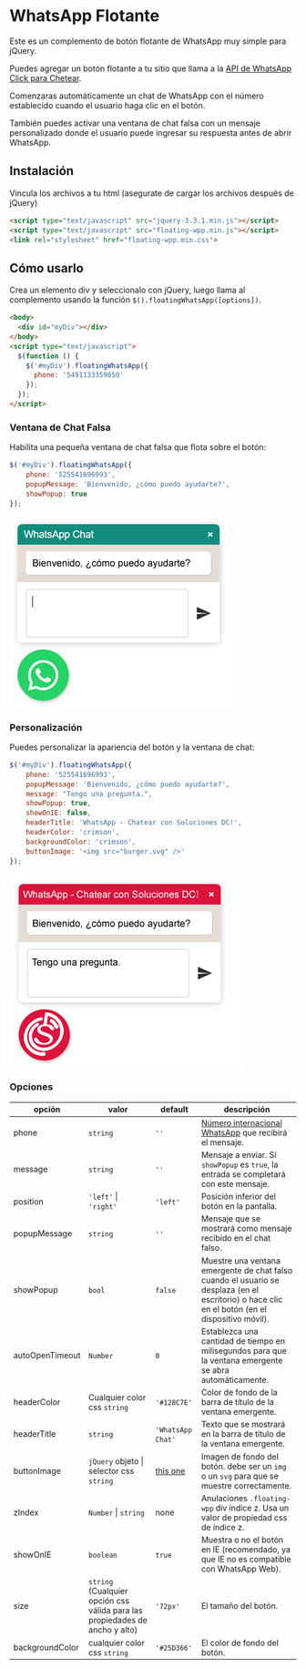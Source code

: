 # WhatsApp Flotante

Este es un complemento de botón flotante de WhatsApp muy simple para jQuery.

Puedes agregar un botón flotante a tu sitio que llama a la [API de WhatsApp Click para Chetear](https://faq.whatsapp.com/en/26000030/).

Comenzaras automáticamente un chat de WhatsApp con el número establecido cuando el usuario haga clic en el botón.

También puedes activar una ventana de chat falsa con un mensaje personalizado donde el usuario puede ingresar su respuesta antes de abrir WhatsApp.

## Instalación

Vincula los archivos a tu html (asegurate de cargar los archivos después de jQuery)

```html
<script type="text/javascript" src="jquery-3.3.1.min.js"></script>
<script type="text/javascript" src="floating-wpp.min.js"></script>
<link rel="stylesheet" href="floating-wpp.min.css">
```

## Cómo usarlo

Crea un elemento div y seleccionalo con jQuery, luego llama al complemento usando la función `$().floatingWhatsApp([options])`.

```html
<body>
  <div id="myDiv"></div>
</body>
<script type="text/javascript">
  $(function () {
    $('#myDiv').floatingWhatsApp({
      phone: '5491133359850'
    });
  });
</script>
```
### Ventana de Chat Falsa

Habilita una pequeña ventana de chat falsa que flota sobre el botón:

```js
$('#myDiv').floatingWhatsApp({
    phone: '525541696993',
    popupMessage: 'Bienvenido, ¿cómo puedo ayudarte?',
    showPopup: true
});
```

![Fake Chat Window](fake-chat.png)

### Personalización

Puedes personalizar la apariencia del botón y la ventana de chat:

```js
$('#myDiv').floatingWhatsApp({
    phone: '525541696993',
    popupMessage: 'Bienvenido, ¿cómo puedo ayudarte?',
    message: "Tengo una pregunta.",
    showPopup: true,
    showOnIE: false,
    headerTitle: 'WhatsApp - Chatear con Soluciones DC!',
    headerColor: 'crimson',
    backgroundColor: 'crimson',
    buttonImage: '<img src="burger.svg" />'
});
```

![Custom settings](custom-settings.png)

### Opciones

| opción              | valor                                         | default                  | descripción |
|---------------------|-----------------------------------------------|--------------------------|-------------|
| phone               | `string`                                      | `''`                     | [Número internacional WhatsApp](https://faq.whatsapp.com/en/general/21016748) que recibirá el mensaje.
| message             | `string`                                      | `''`                     | Mensaje a enviar. Sí `showPopup` es `true`, la entrada se completará con este mensaje.
| position            | `'left'` &#124; `'right'`                     | `'left'`                 | Posición inferior del botón en la pantalla.
| popupMessage        | `string`                                      | `''`                     | Mensaje que se mostrará como mensaje recibido en el chat falso.
| showPopup           | `bool`                                        | `false`                  | Muestre una ventana emergente de chat falso cuando el usuario se desplaza (en el escritorio) o hace clic en el botón (en el dispositivo móvil).
| autoOpenTimeout     | `Number`                                      | `0`                      | Establezca una cantidad de tiempo en milisegundos para que la ventana emergente se abra automáticamente.
| headerColor         | Cualquier color css `string`                        | `'#128C7E'`              | Color de fondo de la barra de título de la ventana emergente.
| headerTitle         | `string`                                      | `'WhatsApp Chat'`        | Texto que se mostrará en la barra de título de la ventana emergente.
| buttonImage         | `jQuery` objeto &#124; selector css `string`  | [this one](whatsapp.svg) | Imagen de fondo del botón. debe ser un `img` o un `svg` para que se muestre correctamente.
| zIndex              | `Number` &#124; `string`                      | none                     | Anulaciones `.floating-wpp` div índice z. Usa un valor de propiedad css de índice z.
| showOnIE            | `boolean`                                     | `true`                   | Muestra o no el botón en IE (recomendado, ya que IE no es compatible con WhatsApp Web).
| size                | `string` (Cualquier opción css válida para las propiedades de ancho y alto) | `'72px'` | El tamaño del botón.
| backgroundColor     | cualquier color css `string`                        | `'#25D366'`               | El color de fondo del botón.

